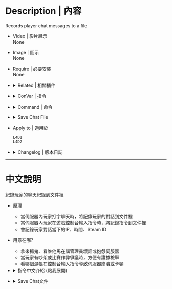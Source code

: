 # Description | 內容
Records player chat messages to a file

* Video | 影片展示
<br/>None

* Image | 圖示
<br/>None

* Require | 必要安裝
<br/>None

* <details><summary>Related | 相關插件</summary>

    1. [sm_regexfilter](https://github.com/fbef0102/Game-Private_Plugin/tree/main/Source_插件/Anti_Griefer_防惡意路人/sm_regexfilter): Filter dirty words via Regular Expressions
        * 禁詞表，任何人打字說出髒話或敏感詞彙，字詞會被屏蔽、玩家禁言並處死，網路並非法外之地
</details>

* <details><summary>ConVar | 指令</summary>

    * cfg\sourcemod\savechat.cfg
        ```php
        // 0=Plugin off, 1=Plugin on.
        savechat_enable "1"

        // If 1, Record and save console commands.
        savechat_cosole_command "1"
        ```
</details>

* <details><summary>Command | 命令</summary>

    None
</details>

* <details><summary>Save Chat File</summary>

    * ```sourcemod\logs\chat\server_xxxxx_chat_yy_mm_dd.txt```
        * ```xxxxx``` is server port
        * ```yy``` is year
        * ```mm``` is month
        * ```dd``` is day
</details>

* Apply to | 適用於
    ```
    L4D1
    L4D2
    ```

* <details><summary>Changelog | 版本日誌</summary>

    * v2.0 (2023-10-29)

        * Optimize code
    * v1.9 (2023-6-28)
        * Optimize code
        
    * v1.8 (2023-5-9)
        * Optimize code

    * v1.7 (2023-2-21)
        * Record comamnds

    * v1.6
        * Remake code
        * Record steam id、ip

    * v1.2.1
        * [Original Plugin by citkabuto](https://forums.alliedmods.net/showthread.php?p=1071512)
</details>

- - - -
# 中文說明
紀錄玩家的聊天紀錄到文件裡

* 原理
    * 當伺服器內玩家打字聊天時，將記錄玩家的對話到文件裡
    * 當伺服器內玩家在遊戲控制台輸入指令時，將記錄指令到文件裡
    * 會記錄玩家對話當下的IP、時間、Steam ID

* 用意在哪?
    * 拿來抓鬼、看誰他馬在講管理員壞話或抱怨伺服器
    * 當玩家有吵架或比賽作弊爭議時，方便有證據檢舉
    * 看哪個混帳在控制台輸入指令導致伺服器崩潰或卡頓

* <details><summary>指令中文介紹 (點我展開)</summary>

    * cfg\sourcemod\savechat.cfg
        ```php
        // 0=關閉插件, 1=啟動插件
        savechat_enable "1"

        // 為1時，玩家在遊戲控制台輸入指令時，將記錄到文件裡
        savechat_cosole_command "1"
        ```
</details>

* <details><summary>Save Chat文件</summary>

    * * ```sourcemod\logs\chat\server_xxxxx_chat_yy_mm_dd.txt```
        * ```xxxxx``` 是伺服器的端口，也就是port
        * ```yy``` 是年份
        * ```mm``` 是月份
        * ```dd``` 是日期
</details>
